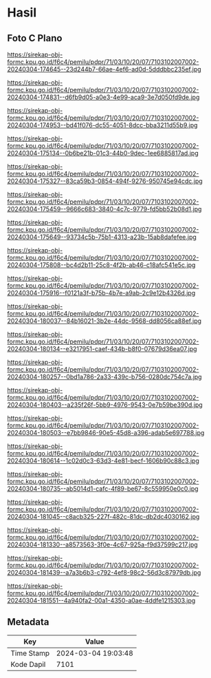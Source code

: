 # Hasil

## Foto C Plano

https://sirekap-obj-formc.kpu.go.id/f6c4/pemilu/pdpr/71/03/10/20/07/7103102007002-20240304-174645--23d244b7-66ae-4ef6-ad0d-5dddbbc235ef.jpg

https://sirekap-obj-formc.kpu.go.id/f6c4/pemilu/pdpr/71/03/10/20/07/7103102007002-20240304-174831--d6fb9d05-a0e3-4e99-aca9-3e7d050fd9de.jpg

https://sirekap-obj-formc.kpu.go.id/f6c4/pemilu/pdpr/71/03/10/20/07/7103102007002-20240304-174953--bd41f076-dc55-4051-8dcc-bba3211d55b9.jpg

https://sirekap-obj-formc.kpu.go.id/f6c4/pemilu/pdpr/71/03/10/20/07/7103102007002-20240304-175134--0b6be21b-01c3-44b0-9dec-1ee6885817ad.jpg

https://sirekap-obj-formc.kpu.go.id/f6c4/pemilu/pdpr/71/03/10/20/07/7103102007002-20240304-175327--83ca59b3-0854-494f-9276-950745e94cdc.jpg

https://sirekap-obj-formc.kpu.go.id/f6c4/pemilu/pdpr/71/03/10/20/07/7103102007002-20240304-175459--9666c683-3840-4c7c-9779-fd5bb52b08d1.jpg

https://sirekap-obj-formc.kpu.go.id/f6c4/pemilu/pdpr/71/03/10/20/07/7103102007002-20240304-175649--93734c5b-75b1-4313-a23b-15ab8dafefee.jpg

https://sirekap-obj-formc.kpu.go.id/f6c4/pemilu/pdpr/71/03/10/20/07/7103102007002-20240304-175808--bc4d2b11-25c8-4f2b-ab46-c18afc541e5c.jpg

https://sirekap-obj-formc.kpu.go.id/f6c4/pemilu/pdpr/71/03/10/20/07/7103102007002-20240304-175916--f0121a3f-b75b-4b7e-a9ab-2c9e12b4326d.jpg

https://sirekap-obj-formc.kpu.go.id/f6c4/pemilu/pdpr/71/03/10/20/07/7103102007002-20240304-180037--84b16021-3b2e-44dc-9568-dd8056ca88ef.jpg

https://sirekap-obj-formc.kpu.go.id/f6c4/pemilu/pdpr/71/03/10/20/07/7103102007002-20240304-180134--e3217951-caef-434b-b8f0-07679d36ea07.jpg

https://sirekap-obj-formc.kpu.go.id/f6c4/pemilu/pdpr/71/03/10/20/07/7103102007002-20240304-180257--0bd1a786-2a33-439c-b756-0280dc754c7a.jpg

https://sirekap-obj-formc.kpu.go.id/f6c4/pemilu/pdpr/71/03/10/20/07/7103102007002-20240304-180403--a235f26f-5bb9-4976-9543-0e7b59be390d.jpg

https://sirekap-obj-formc.kpu.go.id/f6c4/pemilu/pdpr/71/03/10/20/07/7103102007002-20240304-180503--e7bb9846-90e5-45d8-a396-adab5e697788.jpg

https://sirekap-obj-formc.kpu.go.id/f6c4/pemilu/pdpr/71/03/10/20/07/7103102007002-20240304-180614--1c02d0c3-63d3-4e81-becf-1606b90c88c3.jpg

https://sirekap-obj-formc.kpu.go.id/f6c4/pemilu/pdpr/71/03/10/20/07/7103102007002-20240304-180735--ab5014d1-cafc-4f89-be67-8c559950e0c0.jpg

https://sirekap-obj-formc.kpu.go.id/f6c4/pemilu/pdpr/71/03/10/20/07/7103102007002-20240304-181045--c8acb325-227f-482c-81dc-db2dc4030162.jpg

https://sirekap-obj-formc.kpu.go.id/f6c4/pemilu/pdpr/71/03/10/20/07/7103102007002-20240304-181330--a8573563-3f0e-4c67-925a-f9d37599c217.jpg

https://sirekap-obj-formc.kpu.go.id/f6c4/pemilu/pdpr/71/03/10/20/07/7103102007002-20240304-181439--a7a3b6b3-c792-4ef8-98c2-56d3c87979db.jpg

https://sirekap-obj-formc.kpu.go.id/f6c4/pemilu/pdpr/71/03/10/20/07/7103102007002-20240304-181551--4a940fa2-00a1-4350-a0ae-4ddfe1215303.jpg


## Metadata

| Key        | Value               |
| ---------- | ------------------- |
| Time Stamp | 2024-03-04 19:03:48 |
| Kode Dapil | 7101                |



